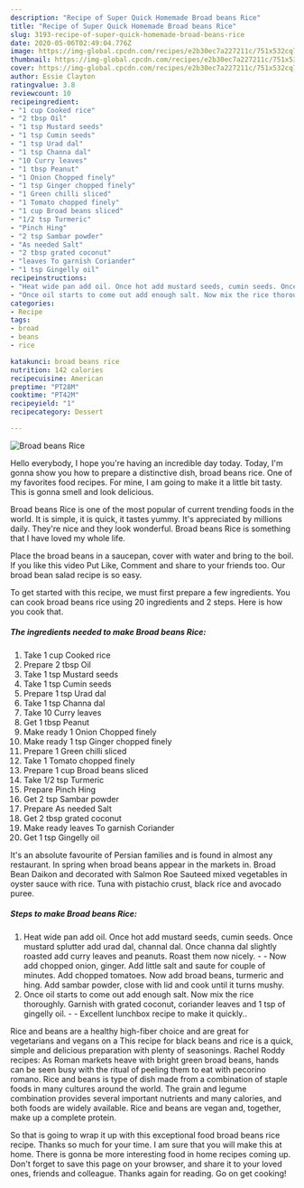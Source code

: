```yaml
---
description: "Recipe of Super Quick Homemade Broad beans Rice"
title: "Recipe of Super Quick Homemade Broad beans Rice"
slug: 3193-recipe-of-super-quick-homemade-broad-beans-rice
date: 2020-05-06T02:49:04.776Z
image: https://img-global.cpcdn.com/recipes/e2b30ec7a227211c/751x532cq70/broad-beans-rice-recipe-main-photo.jpg
thumbnail: https://img-global.cpcdn.com/recipes/e2b30ec7a227211c/751x532cq70/broad-beans-rice-recipe-main-photo.jpg
cover: https://img-global.cpcdn.com/recipes/e2b30ec7a227211c/751x532cq70/broad-beans-rice-recipe-main-photo.jpg
author: Essie Clayton
ratingvalue: 3.8
reviewcount: 10
recipeingredient:
- "1 cup Cooked rice"
- "2 tbsp Oil"
- "1 tsp Mustard seeds"
- "1 tsp Cumin seeds"
- "1 tsp Urad dal"
- "1 tsp Channa dal"
- "10 Curry leaves"
- "1 tbsp Peanut"
- "1 Onion Chopped finely"
- "1 tsp Ginger chopped finely"
- "1 Green chilli sliced"
- "1 Tomato chopped finely"
- "1 cup Broad beans sliced"
- "1/2 tsp Turmeric"
- "Pinch Hing"
- "2 tsp Sambar powder"
- "As needed Salt"
- "2 tbsp grated coconut"
- "leaves To garnish Coriander"
- "1 tsp Gingelly oil"
recipeinstructions:
- "Heat wide pan add oil. Once hot add mustard seeds, cumin seeds. Once mustard splutter add urad dal, channal dal. Once channa dal slightly roasted add curry leaves and peanuts. Roast them now nicely.   Now add chopped onion, ginger. Add little salt and saute for couple of minutes. Add chopped tomatoes. Now add broad beans, turmeric and hing. Add sambar powder, close with lid and cook until it turns mushy."
- "Once oil starts to come out add enough salt. Now mix the rice thoroughly. Garnish with grated coconut, coriander leaves and 1 tsp of gingelly oil.  Excellent lunchbox recipe to make it quickly.."
categories:
- Recipe
tags:
- broad
- beans
- rice

katakunci: broad beans rice 
nutrition: 142 calories
recipecuisine: American
preptime: "PT28M"
cooktime: "PT42M"
recipeyield: "1"
recipecategory: Dessert

---
```



![Broad beans Rice](https://img-global.cpcdn.com/recipes/e2b30ec7a227211c/751x532cq70/broad-beans-rice-recipe-main-photo.jpg)

Hello everybody, I hope you're having an incredible day today. Today, I'm gonna show you how to prepare a distinctive dish, broad beans rice. One of my favorites food recipes. For mine, I am going to make it a little bit tasty. This is gonna smell and look delicious.

Broad beans Rice is one of the most popular of current trending foods in the world. It is simple, it is quick, it tastes yummy. It's appreciated by millions daily. They're nice and they look wonderful. Broad beans Rice is something that I have loved my whole life.

Place the broad beans in a saucepan, cover with water and bring to the boil. If you like this video Put Like, Comment and share to your friends too. Our broad bean salad recipe is so easy.


To get started with this recipe, we must first prepare a few ingredients. You can cook broad beans rice using 20 ingredients and 2 steps. Here is how you cook that.

<!--inarticleads1-->

##### The ingredients needed to make Broad beans Rice:

1. Take 1 cup Cooked rice
1. Prepare 2 tbsp Oil
1. Take 1 tsp Mustard seeds
1. Take 1 tsp Cumin seeds
1. Prepare 1 tsp Urad dal
1. Take 1 tsp Channa dal
1. Take 10 Curry leaves
1. Get 1 tbsp Peanut
1. Make ready 1 Onion Chopped finely
1. Make ready 1 tsp Ginger chopped finely
1. Prepare 1 Green chilli sliced
1. Take 1 Tomato chopped finely
1. Prepare 1 cup Broad beans sliced
1. Take 1/2 tsp Turmeric
1. Prepare Pinch Hing
1. Get 2 tsp Sambar powder
1. Prepare As needed Salt
1. Get 2 tbsp grated coconut
1. Make ready leaves To garnish Coriander
1. Get 1 tsp Gingelly oil


It&#39;s an absolute favourite of Persian families and is found in almost any restaurant. In spring when broad beans appear in the markets in. Broad Bean Daikon and decorated with Salmon Roe Sauteed mixed vegetables in oyster sauce with rice. Tuna with pistachio crust, black rice and avocado puree. 

<!--inarticleads2-->

##### Steps to make Broad beans Rice:

1. Heat wide pan add oil. Once hot add mustard seeds, cumin seeds. Once mustard splutter add urad dal, channal dal. Once channa dal slightly roasted add curry leaves and peanuts. Roast them now nicely.  -  - Now add chopped onion, ginger. Add little salt and saute for couple of minutes. Add chopped tomatoes. Now add broad beans, turmeric and hing. Add sambar powder, close with lid and cook until it turns mushy.
1. Once oil starts to come out add enough salt. Now mix the rice thoroughly. Garnish with grated coconut, coriander leaves and 1 tsp of gingelly oil. -  - Excellent lunchbox recipe to make it quickly..


Rice and beans are a healthy high-fiber choice and are great for vegetarians and vegans on a This recipe for black beans and rice is a quick, simple and delicious preparation with plenty of seasonings. Rachel Roddy recipes: As Roman markets heave with bright green broad beans, hands can be seen busy with the ritual of peeling them to eat with pecorino romano. Rice and beans is type of dish made from a combination of staple foods in many cultures around the world. The grain and legume combination provides several important nutrients and many calories, and both foods are widely available. Rice and beans are vegan and, together, make up a complete protein. 

So that is going to wrap it up with this exceptional food broad beans rice recipe. Thanks so much for your time. I am sure that you will make this at home. There is gonna be more interesting food in home recipes coming up. Don't forget to save this page on your browser, and share it to your loved ones, friends and colleague. Thanks again for reading. Go on get cooking!

